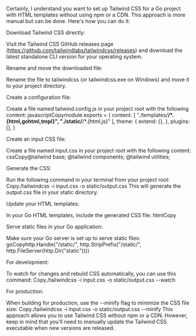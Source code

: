 Certainly, I understand you want to set up Tailwind CSS for a Go project with HTML templates without using npm or a CDN. This approach is more manual but can be done. Here's how you can do it:

Download Tailwind CSS directly:

Visit the Tailwind CSS GitHub releases page (https://github.com/tailwindlabs/tailwindcss/releases) and download the latest standalone CLI version for your operating system.

Rename and move the downloaded file:

Rename the file to tailwindcss (or tailwindcss.exe on Windows) and move it to your project directory.

Create a configuration file:

Create a file named tailwind.config.js in your project root with the following content:
javascriptCopymodule.exports = {
  content: [
    "./templates/**/*.{html,gohtml,tmpl}",
    "./static/**/*.{html,js}"
  ],
  theme: {
    extend: {},
  },
  plugins: [],
}

Create an input CSS file:

Create a file named input.css in your project root with the following content:
cssCopy@tailwind base;
@tailwind components;
@tailwind utilities;

Generate the CSS:

Run the following command in your terminal from your project root:
Copy./tailwindcss -i input.css -o static/output.css
This will generate the output.css file in your static directory.

Update your HTML templates:

In your Go HTML templates, include the generated CSS file:
htmlCopy<link href="/static/output.css" rel="stylesheet">

Serve static files in your Go application:

Make sure your Go server is set up to serve static files:
goCopyhttp.Handle("/static/", http.StripPrefix("/static/", http.FileServer(http.Dir("static"))))

For development:

To watch for changes and rebuild CSS automatically, you can use this command:
Copy./tailwindcss -i input.css -o static/output.css --watch

For production:

When building for production, use the --minify flag to minimize the CSS file size:
Copy./tailwindcss -i input.css -o static/output.css --minify
This approach allows you to use Tailwind CSS without npm or a CDN. However, keep in mind that you'll need to manually update the Tailwind CSS executable when new versions are released.
